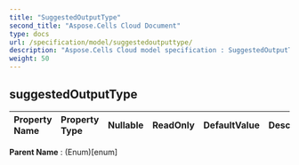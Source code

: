 ```yaml
---
title: "SuggestedOutputType"
second_title: "Aspose.Cells Cloud Document"
type: docs
url: /specification/model/suggestedoutputtype/
description: "Aspose.Cells Cloud model specification : SuggestedOutputType. Effortlessly handle Excel and other spreadsheet documents with features like opening, generating, editing, splitting, merging, comparing, and converting."
weight: 50
---
```


## **suggestedOutputType**

 

| Property Name | Property Type | Nullable |  ReadOnly | DefaultValue | Description | 
| :- | :- | :- |:- |  :- | :- |

**Parent Name** : (Enum)[enum]

